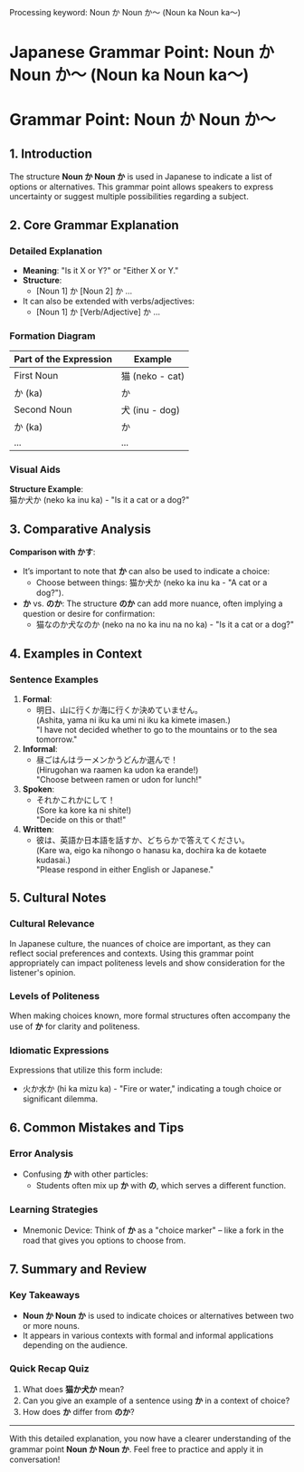 Processing keyword: Noun か Noun か～ (Noun ka Noun ka～)
# Japanese Grammar Point: Noun か Noun か～ (Noun ka Noun ka～)
# Grammar Point: Noun か Noun か～
## 1. Introduction
The structure **Noun か Noun か** is used in Japanese to indicate a list of options or alternatives. This grammar point allows speakers to express uncertainty or suggest multiple possibilities regarding a subject. 
## 2. Core Grammar Explanation
### Detailed Explanation
- **Meaning**: "Is it X or Y?" or "Either X or Y."
- **Structure**: 
  - [Noun 1] か [Noun 2] か …
- It can also be extended with verbs/adjectives:
  - [Noun 1] か [Verb/Adjective] か …
### Formation Diagram
| Part of the Expression      | Example  |
|-----------------------------|----------|
| First Noun                  | 猫 (neko - cat) |
| か (ka)                     | か       |
| Second Noun                 | 犬 (inu - dog) |
| か (ka)                     | か       |
| ...                         | ...      |
### Visual Aids
**Structure Example**:  
猫か犬か (neko ka inu ka) - "Is it a cat or a dog?"
## 3. Comparative Analysis
**Comparison with かす**: 
- It’s important to note that **か** can also be used to indicate a choice:
  - Choose between things: 猫か犬か (neko ka inu ka - "A cat or a dog?").
- **か** vs. **のか**: The structure **のか** can add more nuance, often implying a question or desire for confirmation:
  - 猫なのか犬なのか (neko na no ka inu na no ka) - "Is it a cat or a dog?"
## 4. Examples in Context
### Sentence Examples
1. **Formal**: 
   - 明日、山に行くか海に行くか決めていません。  
   (Ashita, yama ni iku ka umi ni iku ka kimete imasen.)  
   "I have not decided whether to go to the mountains or to the sea tomorrow."
2. **Informal**: 
   - 昼ごはんはラーメンかうどんか選んで！  
   (Hirugohan wa raamen ka udon ka erande!)  
   "Choose between ramen or udon for lunch!"
3. **Spoken**: 
   - それかこれかにして！  
   (Sore ka kore ka ni shite!)  
   "Decide on this or that!"
4. **Written**: 
   - 彼は、英語か日本語を話すか、どちらかで答えてください。  
   (Kare wa, eigo ka nihongo o hanasu ka, dochira ka de kotaete kudasai.)  
   "Please respond in either English or Japanese."
## 5. Cultural Notes
### Cultural Relevance
In Japanese culture, the nuances of choice are important, as they can reflect social preferences and contexts. Using this grammar point appropriately can impact politeness levels and show consideration for the listener's opinion. 
### Levels of Politeness
When making choices known, more formal structures often accompany the use of **か** for clarity and politeness.
### Idiomatic Expressions
Expressions that utilize this form include:
- 火か水か (hi ka mizu ka) - "Fire or water," indicating a tough choice or significant dilemma.
## 6. Common Mistakes and Tips
### Error Analysis
- Confusing **か** with other particles: 
  - Students often mix up **か** with **の**, which serves a different function.
  
### Learning Strategies
- Mnemonic Device: Think of **か** as a "choice marker" – like a fork in the road that gives you options to choose from.
## 7. Summary and Review
### Key Takeaways
- **Noun か Noun か** is used to indicate choices or alternatives between two or more nouns.
- It appears in various contexts with formal and informal applications depending on the audience.
### Quick Recap Quiz
1. What does **猫か犬か** mean?
2. Can you give an example of a sentence using **か** in a context of choice?
3. How does **か** differ from **のか**?
---
With this detailed explanation, you now have a clearer understanding of the grammar point **Noun か Noun か**. Feel free to practice and apply it in conversation!
